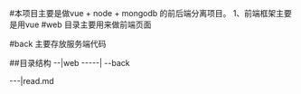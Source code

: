 #本项目主要是做vue + node + mongodb 的前后端分离项目。
1、前端框架主要是用vue
#web 目录主要用来做前端页面

#back 主要存放服务端代码


##目录结构
--|web 
-----|
--back

---|read.md

